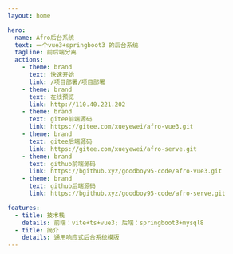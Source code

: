 ```yaml
---
layout: home

hero:
  name: Afro后台系统
  text: 一个vue3+springboot3 的后台系统
  tagline: 前后端分离
  actions:
    - theme: brand
      text: 快速开始
      link: /项目部署/项目部署
    - theme: brand
      text: 在线预览
      link: http://110.40.221.202
    - theme: brand
      text: gitee前端源码
      link: https://gitee.com/xueyewei/afro-vue3.git
    - theme: brand
      text: gitee后端源码
      link: https://gitee.com/xueyewei/afro-serve.git
    - theme: brand
      text: github前端源码
      link: https://bgithub.xyz/goodboy95-code/afro-vue3.git
    - theme: brand
      text: github后端源码
      link: https://bgithub.xyz/goodboy95-code/afro-serve.git

features:
  - title: 技术栈
    details: 前端：vite+ts+vue3; 后端：springboot3+mysql8
  - title: 简介
    details: 通用响应式后台系统模版
---
```


